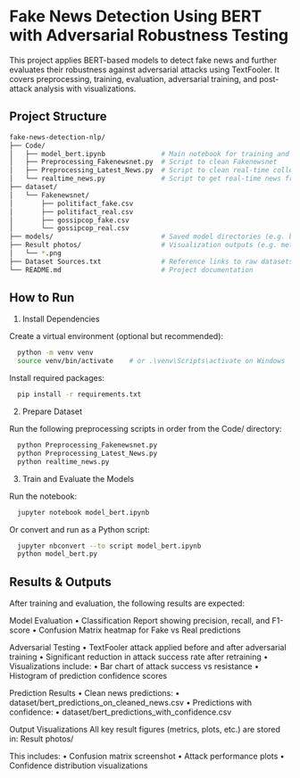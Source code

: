 # Fake News Detection Using BERT with Adversarial Robustness Testing

This project applies BERT-based models to detect fake news and further evaluates their robustness against adversarial attacks using TextFooler. It covers preprocessing, training, evaluation, adversarial training, and post-attack analysis with visualizations.

## Project Structure

```bash
fake-news-detection-nlp/
├── Code/
│   ├── model_bert.ipynb              # Main notebook for training and evaluation
│   ├── Preprocessing_Fakenewsnet.py  # Script to clean Fakenewsnet
│   ├── Preprocessing_Latest_News.py  # Script to clean real-time collected news
│   └── realtime_news.py              # Script to get real-time news from RSS
├── dataset/
│   └── Fakenewsnet/
│       ├── politifact_fake.csv
│       ├── politifact_real.csv
│       ├── gossipcop_fake.csv
│       └── gossipcop_real.csv
├── models/                           # Saved model directories (e.g. bert_model, bert_model_adversarial)
├── Result photos/                    # Visualization outputs (e.g. metrics, confusion matrix)
│   └── *.png
├── Dataset Sources.txt               # Reference links to raw datasets
└── README.md                         # Project documentation
```

## How to Run

1. Install Dependencies

Create a virtual environment (optional but recommended):
```bash
  python -m venv venv
  source venv/bin/activate    # or .\venv\Scripts\activate on Windows
```
Install required packages:
```bash
  pip install -r requirements.txt
```
2. Prepare Dataset
   
Run the following preprocessing scripts in order from the Code/ directory:
```bash
  python Preprocessing_Fakenewsnet.py
  python Preprocessing_Latest_News.py
  python realtime_news.py
```
3. Train and Evaluate the Models

Run the notebook:
```bash
  jupyter notebook model_bert.ipynb
```
Or convert and run as a Python script:
```bash
  jupyter nbconvert --to script model_bert.ipynb
  python model_bert.py
```
## Results & Outputs

After training and evaluation, the following results are expected:

Model Evaluation
	•	Classification Report showing precision, recall, and F1-score
	•	Confusion Matrix heatmap for Fake vs Real predictions

Adversarial Testing
	•	TextFooler attack applied before and after adversarial training
	•	Significant reduction in attack success rate after retraining
	•	Visualizations include:
	•	Bar chart of attack success vs resistance
	•	Histogram of prediction confidence scores

Prediction Results
	•	Clean news predictions:
	•	dataset/bert_predictions_on_cleaned_news.csv
	•	Predictions with confidence:
	•	dataset/bert_predictions_with_confidence.csv

Output Visualizations
All key result figures (metrics, plots, etc.) are stored in:
  Result photos/
  
This includes:
	•	Confusion matrix screenshot
	•	Attack performance plots
	•	Confidence distribution visualizations
